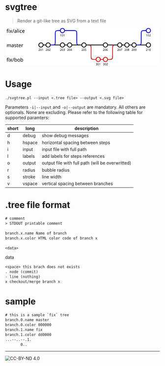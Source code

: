 # svgtree

> Render a git-like tree as SVG from a text file

![sample](sample/fix.svg)

# Usage

    ./svgtree.pl --input <.tree file> --output <.svg file>

Parameters `-i|--input` and `-o|--output` are mandatory. All others are optionals. None are excluding. Please refer to the following table for supported paramters:

|short|long|description|
|---|---|---|
|d|debug|show debug messages|
|h|hspace|horizontal spacing between steps|
|i|input|input file with full path|
|l|labels|add labels for steps references|
|o|output|output file with full path (will be overwritted)|
|r|radius|bubble radius|
|s|stroke|line width|
|v|vspace|vertical spacing between branches|

# .tree file format

    # comment
    > STDOUT printable comment

    branch.x.name Name of branch
    branch.x.color HTML color code of branch x

    <data>

data

    <space> this brach does not exists
    . node (commit)
    - line (nothing)
    x checkout/merge branch x

# sample

    # this is a sample `fix` tree
    branch.0.name master
    branch.0.color 000000
    branch.1.name fix
    branch.1.color dd0000
    ...--..--.1.
           0..


___
![CC-BY-ND 4.0](https://i.creativecommons.org/l/by-nd/4.0/88x31.png)
